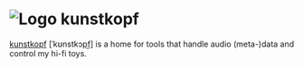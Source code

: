 # ![Logo](https://raw.github.com/jhermann/kunstkopf/master/doc/_static/kunstkopf-logo-24.png) kunstkopf

[kunstkopf](http://en.wikipedia.org/wiki/Dummy_head_recording) [ˈkʊnstkɔp͜f]
is a home for tools that handle audio (meta-)data and control my hi-fi toys.
